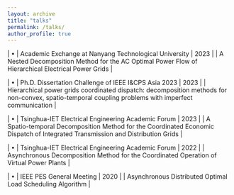 ```yaml
---
layout: archive
title: "talks"
permalink: /talks/
author_profile: true
---
```


| • |	Academic Exchange at Nanyang Technological University                                  |                                              2023 |
| A Nested Decomposition Method for the AC Optimal Power Flow of Hierarchical Electrical Power Grids |

| • |	Ph.D. Dissertation Challenge of IEEE I&CPS Asia 2023                                   |                                              2023 |
| Hierarchical power grids coordinated dispatch: decomposition methods for non-convex, spatio-temporal coupling problems with imperfect communication |

| •	| Tsinghua-IET Electrical Engineering Academic Forum                                     |                                              2023 |
| A Spatio-temporal Decomposition Method for the Coordinated Economic Dispatch of Integrated Transmission and Distribution Grids |

| •	| Tsinghua-IET Electrical Engineering Academic Forum                                     |                                              2022 |
| Asynchronous Decomposition Method for the Coordinated Operation of Virtual Power Plants |

| •	| IEEE PES General Meeting                                                               |                                              2020 |
| Asynchronous Distributed Optimal Load Scheduling Algorithm |

